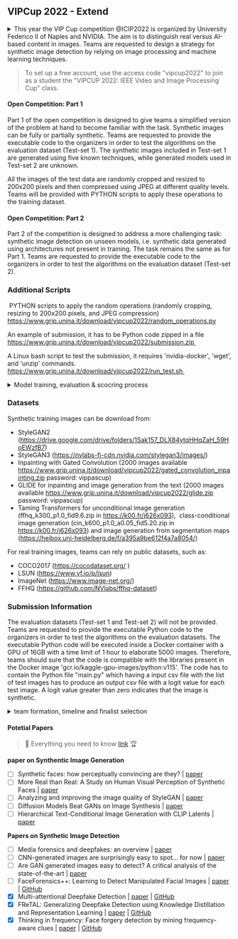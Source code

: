## VIPCup 2022 - Extend
<details>

<summary>This year the VIP Cup competition @ICIP2022 is organized by University Federico II of Naples and NVIDIA.
The aim is to distinguish real versus AI-based content in images.
Teams are requested to design a strategy for synthetic image detection by relying on image processing and machine learning techniques. </summary>

### Background

In recent years there have been astonishing advances in AI-based synthetic media generation. 
Thanks to deep learning methods it is now possible to generate visual data with a high level of realism. 
Although this opens up a large number of new opportunities, it also undermines the trustworthiness of media content and supports the spread of misinformation over the internet.
Two recent studies [1,2] have independently proved that humans cannot reliably tell apart images generated by advanced GAN technologies, 
such as StyleGAN2 [3], from pristine images. 
This raises legitimate concerns about the use of synthetic images for the most different purposes. 
In this context, there is a fundamental need to develop robust and automatic tools capable of distinguishing synthetic images from real ones. 

In the literature, there has been an intense research effort for reliable synthetic image detectors,
and many of them have shown impressively good results when suitably trained [4]. 
However, one of the main challenges in GAN image detection is generalization. 
In fact, if a detector is tested on the very same type of images seen in the training phase it will hardly fail. 
Unfortunately, this is not what happens in a realistic scenario, in fact new architectures 
and different ways of generating synthetic data are proposed with the evolution of technology [5,6]. 
To operate successfully in the wild [7,8], a detector should i) be robust to image impairments, 
ii) work universally well across sources and iii) generalize well to new sources. 
Robustness to image impairments is essential, since most social networks resize and compress images to satisfy their internal constraints. 
These non-malicious operations destroy precious evidence, with a possible detrimental effect on detection performance. 
Universality is also a fundamental requirement, since the detector ignores the image source 
(which GAN architecture was used to generate it) and cannot use this information. 
Finally, the image under test may have been generated by a totally new architecture, 
and the detector should work well also in this condition.

### Challenge Organization

Competitors are asked to work in the challenging scenario where it is not known the method used to generate synthetic data.
More specifically the test data comprises: 
* both fully synthetic images and partially manipulated ones, 
* generative models that include not only GANs, but also more recent diffusion-based models. 

Being able to discriminate synthetic images, fully and partially synthetic, 
vs pristine ones can represent a step forward to the advancement of forensics tools.

The challenge will consist of two stages: an open competition that any eligible team can participate in, 
and an invitation-only final competition. Eligible teams must submit their entries by **September 5, 2022**. 
The three teams with the highest performance will be selected by **September 10, 2022** and invited to join the final competition. 
The final competition will be judged at ICIP 2022, which will be held on **October 16-19, 2022**.

General information and resources are available on the [page web](https://grip-unina.github.io/vipcup2022/) and [Piazza class](https://piazza.com/university_of_naples_federico_ii/summer2022/vipcup2022).

</details>

> To set up a free account, use the access code "vipcup2022" to join as a student the "VIPCUP 2022: IEEE Video and Image Processing Cup" class.

#### Open Competition: Part 1
Part 1 of the open competition is designed to give teams a simplified version of the problem at hand to become familiar with the task. 
Synthetic images can be fully or partially synthetic. 
Teams are requested to provide the executable code to the organizers in order to test the algorithms on the evaluation dataset (Test-set 1).
The synthetic images included in Test-set 1 are generated using five known techniques, while generated models used in Test-set 2 are unknown.

All the images of the test data are randomly cropped and resized to 200x200 pixels and then compressed using JPEG at different quality levels.
Teams will be provided with PYTHON scripts to apply these operations to the training dataset. 

#### Open Competition: Part 2
Part 2 of the competition is designed to address a more challenging task: synthetic image detection on unseen models, 
i.e. synthetic data generated using architectures not present in training. The task remains the same as for Part 1. 
Teams are requested to provide the executable code to the organizers in order to test the algorithms on the evaluation dataset (Test-set 2).

### Additional Scripts
 PYTHON scripts to apply the random operations (randomly cropping, resizing to 200x200 pixels, and JPEG compression)
https://www.grip.unina.it/download/vipcup2022/random_operations.py

An example of submission, it has to be Python code zipped in a file
https://www.grip.unina.it/download/vipcup2022/submission.zip 


A Linux bash script to test the submission, it requires 'nvidia-docker', 'wget', and 'unzip' commands.
https://www.grip.unina.it/download/vipcup2022/run_test.sh 

<details>
     <summary> Model training, evaluation & scocring process </summary>
#### Final Competition
The three highest scoring teams from the open competition will be selected
and they can provide an additional submission.

#### Training
Synthetic training images can be download from the links available on piazza: StyleGAN2, StyleGAN3, Inpainting with Gated Convolution, GLIDE, Taming Transformers.
For real training images, teams can rely on public datasets, such as COCO, LSUN, ImageNet, FFHQ.

Teams may use data, other than the competition data, provided the team has the right and authority to use such external data for the purposes of the competition. 
The same holds for pre-trained models.

### Challenge Evaluation Criteria
Results will be judged for Part 1 and Part 2 by means of balanced accuracy for the detection task.
The final ranking score will be the weighted average between the accuracy obtained in Part 1 and Part 2 computed as

     Score = ( 0.7 × Accuracy_Part_1) + ( 0.3 × Accuracy_Part_2)
</details>

### Datasets 

Synthetic training images can be download from:
- StyleGAN2 (https://drive.google.com/drive/folders/1Sak157_DLX84ytqHHqZaH_59HoEWzfB7)
- StyleGAN3 (https://nvlabs-fi-cdn.nvidia.com/stylegan3/images/)
- Inpainting with Gated Convolution (2000 images available  https://www.grip.unina.it/download/vipcup2022/gated_convolution_inpainting.zip password: vippascup)
- GLIDE for inpainting and image generation from the text (2000 images available https://www.grip.unina.it/download/vipcup2022/glide.zip password: vippascup) 
- Taming Transformers for unconditional image generation (ffhq_k300_p1.0_fid9.6.zip in https://k00.fr/j626x093),  class-conditional image generation (cin_k600_p1.0_a0.05_fid5.20.zip in https://k00.fr/j626x093) and image generation from segmentation maps (https://heibox.uni-heidelberg.de/f/a395a9be612f4a7a8054/)

For real training images, teams can rely on public datasets, such as:

- COCO2017 (https://cocodataset.org/ )
- LSUN (https://www.yf.io/p/lsun)  
- ImageNet (https://www.image-net.org/)
- FFHQ (https://github.com/NVlabs/ffhq-dataset)

### Submission Information

The evaluation datasets (Test-set 1 and Test-set 2) will not be provided. Teams are requested to provide the executable Python code to the organizers in order to test the algorithms on the evaluation datasets.
The executable Python code will be executed inside a Docker container with a GPU of 16GB with a time limit of 1 hour to elaborate 5000 images.
Therefore, teams should sure that the code is compatible with the libraries present in the Docker image 'gcr.io/kaggle-gpu-images/python:v115'.
The code has to contain the Python file "main.py" which having a input csv file with the list of test images has to produce an output csv file with a logit value for each test image. A logit value greater than zero indicates that the image is synthetic.

<details>
     <summary> team formation, timeline and finalist selection </summary>
     
### Team Formation and Eligibility
Each team participating should be composed of one faculty member or someone with a PhD degree employed by the university (the Supervisor), at most one graduate student (the Tutor), and at least three, but no more than ten undergraduate students.
At least three of the undergraduate team members must hold either regular or student memberships of the IEEE Signal Processing Society.
Undergraduate students who are in the first two years of their college studies, as well as high school students who are capable to contribute are welcome to participate in a team.
A participant cannot be on more than one team. 


### Prize for Finalists

The three teams with highest performance in the open competition will be selected as finalists and invited to participate in the final competition at ICIP 2022. The champion team will receive a grand prize of $5,000. The first and the second runner-up will receive a prize of $2,500 and $1,500, respectively, in addition to travel grants and complimentary conference registrations. 
* Up to three student members from each finalist team will be provided travel support to attend the conference in-person. In-person attendance of the physical conference is required for reimbursement.
* Complimentary conference registration for all team members.^
* The finalist teams will also be invited to join the Conference Banquet and the SPS Student Job Fair, so that they can meet and talk to SPS leaders and global experts. Please note registration to the Conference Banquet and Student Job Fair is limited and based on availability.^

^ These complimentary conference registrations cannot be used to cover any papers accepted by the conference. If you wish to receive complimentary registration and/or conference banquet access, you must email Jaqueline Rash, Jaqueline.rash@ieee.org, with this information once your team has been selected as a finalist.

### Timeline

* 25 July, 2022: Release of data and submission information
* 8 August, 2022: Team registration deadline
* 8 August, 2022: First submission deadline
* 13 August, 2022: Ranking publication of the first submission on Test-set 1 
* 22 August, 2022: Second submission deadline
* 27 August, 2022: Ranking publication the first and second submissions on both Test-sets
* 5 September, 2022: Third submission deadline
* 10 September, 2022: Finalists announced


### Organizers

The challenge is organized as a joint effort between the Image Processing Research Group (GRIP) of the University Federico II of Naples (Italy) and NVIDIA (USA).

The GRIP team is represented by Prof. Luisa Verdoliva (Associate Professor), Dr. Davide Cozzolino (Assistant Professor), 
Fabrizio Guillaro (Ph.D. Student) and Riccardo Corvi (Research Fellow). NVIDIA is represented by Dr. Koki Nagano.

### Sponsor

This competition is sponsored by the IEEE Signal Processing Society and SPS Information Forensics and Security Committee

</details>

#### Potetial Papers

> 🥸 Everything you need to know [link](https://github.com/592McAvoy/fake-face-detection) 🏆

__paper on Synthentic Image Generation__
- [ ] Synthetic faces: how perceptually convincing are they? | [paper](https://farid.berkeley.edu/downloads/publications/vss21_poster.pdf)
- [ ] More Real than Real: A Study on Human Visual Perception of Synthetic Faces | [paper](https://arxiv.org/pdf/2106.07226.pdf)
- [ ] Analyzing and improving the image quality of StyleGAN | [paper](https://openaccess.thecvf.com/content_CVPR_2020/papers/Karras_Analyzing_and_Improving_the_Image_Quality_of_StyleGAN_CVPR_2020_paper.pdf)
- [ ] Diffusion Models Beat GANs on Image Synthesis | [paper](https://openreview.net/pdf?id=OU98jZWS3x_)
- [ ] Hierarchical Text-Conditional Image Generation with CLIP Latents | [paper](https://arxiv.org/pdf/2204.06125.pdf)

__Papers on Synthetic Image Detection__
- [ ] Media forensics and deepfakes: an overview | [paper](https://arxiv.org/pdf/2001.06564.pdf)
- [ ] CNN-generated images are surprisingly easy to spot... for now | [paper](https://arxiv.org/pdf/1912.11035.pdf)
- [ ] Are GAN generated images easy to detect? A critical analysis of the state-of-the-art | [paper](https://www.semanticscholar.org/reader/0a20dbbe78eab951bba116ac8bd8c84711d5e728)
- [ ] FaceForensics++: Learning to Detect Manipulated Facial Images | [paper](https://arxiv.org/abs/1901.08971) | [GitHub](https://github.com/ondyari/FaceForensics)
- [x] Multi-attentional Deepfake Detection | [paper](https://arxiv.org/abs/2103.02406) | [GitHub](https://github.com/yoctta/multiple-attention)
- [x] FReTAL: Generalizing Deepfake Detection using Knowledge Distillation and Representation Learning | [paper](https://arxiv.org/abs/2105.13617) | [GitHub](https://github.com/alsgkals2/FReTAL)
- [x] Thinking in frequency: Face forgery detection by mining frequency-aware clues | [paper](https://www.ecva.net/papers/eccv_2020/papers_ECCV/papers/123570086.pdf) | [GitHub](https://github.com/Leminhbinh0209/F3Net)
